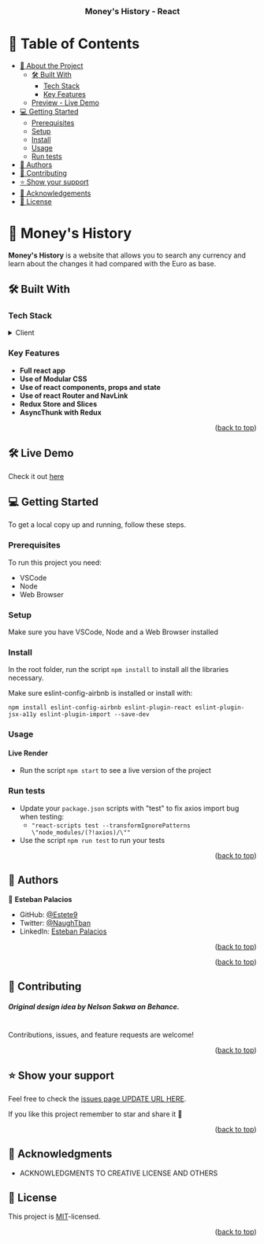 <a name="readme-top"></a>

<div align="center">
  <br/>

  <h3><b>Money's History - React</b></h3>

</div>

<!-- TABLE OF CONTENTS -->

# 📗 Table of Contents

- [📖 About the Project](#about-project)
  - [🛠 Built With](#built-with)
    - [Tech Stack](#tech-stack)
    - [Key Features](#key-features)
  - [Preview - Live Demo](#live-demo)
- [💻 Getting Started](#getting-started)
  - [Prerequisites](#prerequisites)
  - [Setup](#setup)
  - [Install](#install)
  - [Usage](#usage)
  - [Run tests](#run-tests)
- [👥 Authors](#authors)
- [🤝 Contributing](#contributing)
- [⭐️ Show your support](#support)
- [🙏 Acknowledgements](#acknowledgements)
- [📝 License](#license)

<!-- PROJECT DESCRIPTION -->

# 📖 Money's History <a name="about-project"></a>

**Money's History** is a website that allows you to search any currency and learn about the changes it had compared with the Euro as base.

## 🛠 Built With <a name="built-with"></a>

### Tech Stack <a name="tech-stack"></a>

<details>
  <summary>Client</summary>
  <ul>
    <li><a href=https://legacy.reactjs.org/docs/introducing-jsx.html>JS/Babel</a></li>
    <li><a href="https://sass-lang.com">Modular CSS</a></li>
    <li><a href="https://reactjs.org/">React</a></li>
    <li><a href="https://reactjs.org/">Redux</a></li>
  </ul>
</details>

<!-- Features -->

### Key Features <a name="key-features"></a>

- **Full react app**
- **Use of Modular CSS**
- **Use of react components, props and state**
- **Use of react Router and NavLink**
- **Redux Store and Slices**
- **AsyncThunk with Redux**

<p align="right">(<a href="#readme-top">back to top</a>)</p>

<!-- GETTING STARTED -->

## 🛠 Live Demo <a name="live-demo"></a>
Check it out [here]( https://estete9.github.io/money-history/)

## 💻 Getting Started <a name="getting-started"></a>

To get a local copy up and running, follow these steps.

### Prerequisites

To run this project you need:

- VSCode
- Node
- Web Browser

### Setup

Make sure you have VSCode, Node and a Web Browser installed


### Install
In the root folder, run the script `npm install` to install all the libraries necessary.

Make sure eslint-config-airbnb is installed or install with:

`npm install eslint-config-airbnb eslint-plugin-react eslint-plugin-jsx-a11y eslint-plugin-import --save-dev`


### Usage

#### Live Render
- Run the script `npm start` to see a live version of the project


### Run tests

- Update your `package.json` scripts with "test" to fix axios import bug when testing: 
  - `"react-scripts test --transformIgnorePatterns \"node_modules/(?!axios)/\""`
- Use the script `npm run test` to run your tests


<p align="right">(<a href="#readme-top">back to top</a>)</p>

<!-- AUTHORS -->

## 👥 Authors <a name="authors"></a>

👤 **Esteban Palacios**

- GitHub: [@Estete9](https://github.com/Estete9)
- Twitter: [@NaughTban](https://twitter.com/NaughTban)
- LinkedIn: [Esteban Palacios](https://www.linkedin.com/in/esteban-palacios-5030a772/)

<p align="right">(<a href="#readme-top">back to top</a>)</p>

<!-- FUTURE FEATURES -->

<p align="right">(<a href="#readme-top">back to top</a>)</p>

<!-- CONTRIBUTING -->

## 🤝 Contributing <a name="contributing"></a>

##### Original design idea by Nelson Sakwa on Behance.


<br>
Contributions, issues, and feature requests are welcome!




<p align="right">(<a href="#readme-top">back to top</a>)</p>

<!-- SUPPORT -->

## ⭐️ Show your support <a name="support"></a>
Feel free to check the [issues page UPDATE URL HERE](https://github.com/Estete9/webpack-template/issues).


If you like this project remember to star and share it 🥳️

<p align="right">(<a href="#readme-top">back to top</a>)</p>

<!-- ACKNOWLEDGEMENTS -->

## 🙏 Acknowledgments <a name="acknowledgements"></a>


- ACKNOWLEDGMENTS TO CREATIVE LICENSE AND OTHERS

<!-- LICENSE -->

## 📝 License <a name="license"></a>

This project is [MIT](./MIT.md)-licensed.

<p align="right">(<a href="#readme-top">back to top</a>)</p>
